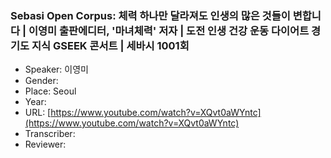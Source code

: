 ### Sebasi Open Corpus: 체력 하나만 달라져도 인생의 많은 것들이 변합니다 | 이영미 출판에디터, '마녀체력' 저자 | 도전 인생 건강 운동 다이어트 경기도 지식 GSEEK 콘서트 | 세바시 1001회

- Speaker: 이영미
- Gender: 
- Place: Seoul
- Year: 
- URL: [https://www.youtube.com/watch?v=XQvt0aWYntc](https://www.youtube.com/watch?v=XQvt0aWYntc)
- Transcriber: 
- Reviewer: 


